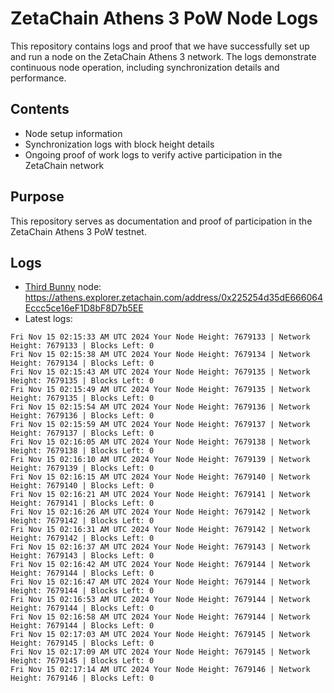 # ZetaChain Athens 3 PoW Node Logs
This repository contains logs and proof that we have successfully set up and run a node on the ZetaChain Athens 3 network. The logs demonstrate continuous node operation, including synchronization details and performance.

## Contents
- Node setup information
- Synchronization logs with block height details
- Ongoing proof of work logs to verify active participation in the ZetaChain network

## Purpose
This repository serves as documentation and proof of participation in the ZetaChain Athens 3 PoW testnet.

## Logs

- [Third Bunny](https://thirdbunny.xyz/) node: https://athens.explorer.zetachain.com/address/0x225254d35dE666064Eccc5ce16eF1D8bF8D7b5EE
- Latest logs:
```
Fri Nov 15 02:15:33 AM UTC 2024 Your Node Height: 7679133 | Network Height: 7679133 | Blocks Left: 0
Fri Nov 15 02:15:38 AM UTC 2024 Your Node Height: 7679134 | Network Height: 7679134 | Blocks Left: 0
Fri Nov 15 02:15:43 AM UTC 2024 Your Node Height: 7679135 | Network Height: 7679135 | Blocks Left: 0
Fri Nov 15 02:15:49 AM UTC 2024 Your Node Height: 7679135 | Network Height: 7679135 | Blocks Left: 0
Fri Nov 15 02:15:54 AM UTC 2024 Your Node Height: 7679136 | Network Height: 7679136 | Blocks Left: 0
Fri Nov 15 02:15:59 AM UTC 2024 Your Node Height: 7679137 | Network Height: 7679137 | Blocks Left: 0
Fri Nov 15 02:16:05 AM UTC 2024 Your Node Height: 7679138 | Network Height: 7679138 | Blocks Left: 0
Fri Nov 15 02:16:10 AM UTC 2024 Your Node Height: 7679139 | Network Height: 7679139 | Blocks Left: 0
Fri Nov 15 02:16:15 AM UTC 2024 Your Node Height: 7679140 | Network Height: 7679140 | Blocks Left: 0
Fri Nov 15 02:16:21 AM UTC 2024 Your Node Height: 7679141 | Network Height: 7679141 | Blocks Left: 0
Fri Nov 15 02:16:26 AM UTC 2024 Your Node Height: 7679142 | Network Height: 7679142 | Blocks Left: 0
Fri Nov 15 02:16:31 AM UTC 2024 Your Node Height: 7679142 | Network Height: 7679142 | Blocks Left: 0
Fri Nov 15 02:16:37 AM UTC 2024 Your Node Height: 7679143 | Network Height: 7679143 | Blocks Left: 0
Fri Nov 15 02:16:42 AM UTC 2024 Your Node Height: 7679144 | Network Height: 7679144 | Blocks Left: 0
Fri Nov 15 02:16:47 AM UTC 2024 Your Node Height: 7679144 | Network Height: 7679144 | Blocks Left: 0
Fri Nov 15 02:16:53 AM UTC 2024 Your Node Height: 7679144 | Network Height: 7679144 | Blocks Left: 0
Fri Nov 15 02:16:58 AM UTC 2024 Your Node Height: 7679144 | Network Height: 7679144 | Blocks Left: 0
Fri Nov 15 02:17:03 AM UTC 2024 Your Node Height: 7679145 | Network Height: 7679145 | Blocks Left: 0
Fri Nov 15 02:17:09 AM UTC 2024 Your Node Height: 7679145 | Network Height: 7679145 | Blocks Left: 0
Fri Nov 15 02:17:14 AM UTC 2024 Your Node Height: 7679146 | Network Height: 7679146 | Blocks Left: 0
```
